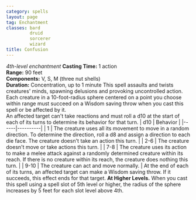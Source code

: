 ```yaml
---
category: spells
layout: page
tag: Enchantment
classes: bard
         druid
         sorcerer
         wizard
title: Confusion 
---
```

_4th-level enchantment_ 
**Casting Time:** 1 action    
**Range:** 90 feet    
**Components:** V, S, M (three nut shells)    
**Duration:** Concentration, up to 1 minute 
This spell assaults and twists creatures' minds, spawning delusions and provoking uncontrolled action. Each creature in a 10-foot-radius sphere centered on a point you choose within range must succeed on a Wisdom saving throw when you cast this spell or be affected by it.    
An affected target can't take reactions and must roll a d10 at the start of each of its turns to determine its behavior for that turn. 
| d10  | Behavior |
|------|----------|
| 1    | The creature uses all its movement to move in a random direction. To determine the direction, roll a d8 and assign a direction to each die face. The creature doesn't take an action this turn. |
| 2-6  | The creature doesn't move or take actions this turn.  |
| 7-8  | The creature uses its action to make a melee attack against a randomly determined creature within its reach. If there is no creature within its reach, the creature does nothing this turn. |
| 9-10 | The creature can act and move normally. |
At the end of each of its turns, an affected target can make a Wisdom saving throw. If it succeeds, this effect ends for that target. 
**At Higher Levels.** When you cast this spell using a spell slot of 5th level or higher, the radius of the sphere increases by 5 feet for each slot level above 4th. 